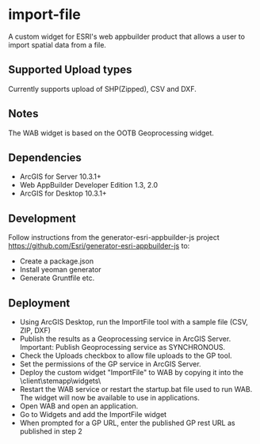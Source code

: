 # import-file
A custom widget for ESRI's web appbuilder product that allows a user to import spatial data from a file.

## Supported Upload types
Currently supports upload of SHP(Zipped), CSV and DXF.

## Notes
The WAB widget is based on the OOTB Geoprocessing widget.

## Dependencies
*  ArcGIS for Server 10.3.1+
*  Web AppBuilder Developer Edition 1.3, 2.0
*  ArcGIS for Desktop 10.3.1+

## Development
Follow instructions from the generator-esri-appbuilder-js project https://github.com/Esri/generator-esri-appbuilder-js to:
* Create a package.json
* Install yeoman generator
* Generate Gruntfile etc.

## Deployment
*	Using ArcGIS Desktop, run the ImportFile tool with a sample file (CSV, ZIP, DXF)
*	Publish the results as a Geoprocessing service in ArcGIS Server.  Important:  Publish Geoprocessing service as SYNCHRONOUS.
*	Check the Uploads checkbox to allow file uploads to the GP tool.
*	Set the permissions of the GP service in ArcGIS Server.
*	Deploy the custom widget "ImportFile" to WAB by copying it into the <wabfolder>\client\stemapp\widgets\
*	Restart the WAB service or restart the startup.bat file used to run WAB.  The widget will now be available to use in applications.
*	Open WAB and open an application.
*	Go to Widgets and add the ImportFile widget
*	When prompted for a GP URL, enter the published GP rest URL as published in step 2


